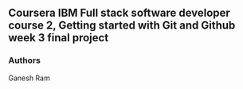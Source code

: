 ## Coursera IBM Full stack software developer course 2, Getting started with Git and Github week 3 final project

### Authors
Ganesh Ram
